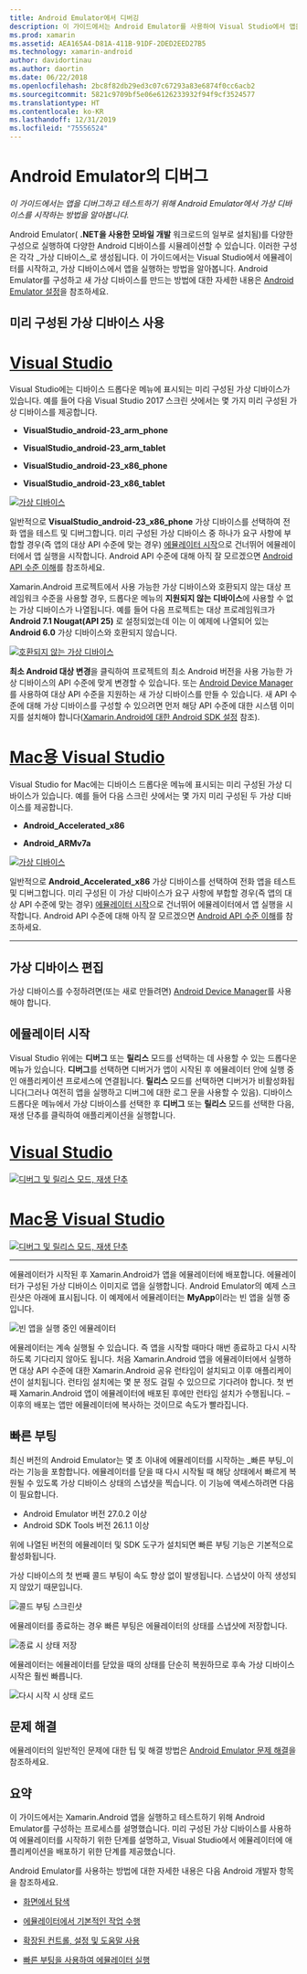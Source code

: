 ```yaml
---
title: Android Emulator에서 디버깅
description: 이 가이드에서는 Android Emulator를 사용하여 Visual Studio에서 앱을 시작하고 디버그하는 방법을 설명합니다.
ms.prod: xamarin
ms.assetid: AEA165A4-D81A-411B-91DF-2DED2EED27B5
ms.technology: xamarin-android
author: davidortinau
ms.author: daortin
ms.date: 06/22/2018
ms.openlocfilehash: 2bc8f82db29ed3c07c67293a83e6874f0cc6acb2
ms.sourcegitcommit: 5821c9709bf5e06e6126233932f94f9cf3524577
ms.translationtype: HT
ms.contentlocale: ko-KR
ms.lasthandoff: 12/31/2019
ms.locfileid: "75556524"
---
```

# <a name="debug-on-the-android-emulator"></a>Android Emulator의 디버그

_이 가이드에서는 앱을 디버그하고 테스트하기 위해 Android Emulator에서 가상 디바이스를 시작하는 방법을 알아봅니다._

Android Emulator( **.NET을 사용한 모바일 개발** 워크로드의 일부로 설치됨)를 다양한 구성으로 실행하여 다양한 Android 디바이스를 시뮬레이션할 수 있습니다. 이러한 구성은 각각 _가상 디바이스_로 생성됩니다. 이 가이드에서는 Visual Studio에서 에뮬레이터를 시작하고, 가상 디바이스에서 앱을 실행하는 방법을 알아봅니다. Android Emulator를 구성하고 새 가상 디바이스를 만드는 방법에 대한 자세한 내용은 [Android Emulator 설정](~/android/get-started/installation/android-emulator/index.md)을 참조하세요.

## <a name="using-a-pre-configured-virtual-device"></a>미리 구성된 가상 디바이스 사용

# <a name="visual-studiotabwindows"></a>[Visual Studio](#tab/windows)

Visual Studio에는 디바이스 드롭다운 메뉴에 표시되는 미리 구성된 가상 디바이스가 있습니다. 예를 들어 다음 Visual Studio 2017 스크린 샷에서는 몇 가지 미리 구성된 가상 디바이스를 제공합니다.

- **VisualStudio\_android-23\_arm\_phone**

- **VisualStudio\_android-23\_arm\_tablet**

- **VisualStudio\_android-23\_x86\_phone** 

- **VisualStudio\_android-23\_x86\_tablet** 

[![가상 디바이스](debug-on-emulator-images/win/01-virtual-devices-sml.png)](debug-on-emulator-images/win/01-virtual-devices.png#lightbox)

일반적으로 **VisualStudio\_android-23\_x86\_phone** 가상 디바이스를 선택하여 전화 앱을 테스트 및 디버그합니다. 미리 구성된 가상 디바이스 중 하나가 요구 사항에 부합할 경우(즉 앱의 대상 API 수준에 맞는 경우) [에뮬레이터 시작](#launching)으로 건너뛰어 에뮬레이터에서 앱 실행을 시작합니다. Android API 수준에 대해 아직 잘 모르겠으면 [Android API 수준 이해](~/android/app-fundamentals/android-api-levels.md)를 참조하세요.

Xamarin.Android 프로젝트에서 사용 가능한 가상 디바이스와 호환되지 않는 대상 프레임워크 수준을 사용할 경우, 드롭다운 메뉴의 **지원되지 않는 디바이스**에 사용할 수 없는 가상 디바이스가 나열됩니다. 예를 들어 다음 프로젝트는 대상 프로레임워크가 **Android 7.1 Nougat(API 25)** 로 설정되었는데 이는 이 예제에 나열되어 있는 **Android 6.0** 가상 디바이스와 호환되지 않습니다.

[![호환되지 않는 가상 디바이스](debug-on-emulator-images/win/02-incompatible-level-sml.png)](debug-on-emulator-images/win/02-incompatible-level.png#lightbox)

**최소 Android 대상 변경**을 클릭하여 프로젝트의 최소 Android 버전을 사용 가능한 가상 디바이스의 API 수준에 맞게 변경할 수 있습니다. 또는 [Android Device Manager](~/android/get-started/installation/android-emulator/device-manager.md)를 사용하여 대상 API 수준을 지원하는 새 가상 디바이스를 만들 수 있습니다.
새 API 수준에 대해 가상 디바이스를 구성할 수 있으려면 먼저 해당 API 수준에 대한 시스템 이미지를 설치해야 합니다([Xamarin.Android에 대한 Android SDK 설정](~/android/get-started/installation/android-sdk.md) 참조).

# <a name="visual-studio-for-mactabmacos"></a>[Mac용 Visual Studio](#tab/macos)

Visual Studio for Mac에는 디바이스 드롭다운 메뉴에 표시되는 미리 구성된 가상 디바이스가 있습니다. 예를 들어 다음 스크린 샷에서는 몇 가지 미리 구성된 두 가상 디바이스를 제공합니다.

- **Android\_Accelerated\_x86**

- **Android\_ARMv7a**

[![가상 디바이스](debug-on-emulator-images/mac/01-virtual-devices-sml.png)](debug-on-emulator-images/mac/01-virtual-devices.png#lightbox)

일반적으로 **Android\_Accelerated\_x86** 가상 디바이스를 선택하여 전화 앱을 테스트 및 디버그합니다. 미리 구성된 이 가상 디바이스가 요구 사항에 부합할 경우(즉 앱의 대상 API 수준에 맞는 경우) [에뮬레이터 시작](#launching)으로 건너뛰어 에뮬레이터에서 앱 실행을 시작합니다. Android API 수준에 대해 아직 잘 모르겠으면 [Android API 수준 이해](~/android/app-fundamentals/android-api-levels.md)를 참조하세요.

-----

## <a name="editing-virtual-devices"></a>가상 디바이스 편집

가상 디바이스를 수정하려면(또는 새로 만들려면) [Android Device Manager](~/android/get-started/installation/android-emulator/device-manager.md)를 사용해야 합니다.

<a name="launching" />

## <a name="launching-the-emulator"></a>에뮬레이터 시작

Visual Studio 위에는 **디버그** 또는 **릴리스** 모드를 선택하는 데 사용할 수 있는 드롭다운 메뉴가 있습니다. **디버그**를 선택하면 디버거가 앱이 시작된 후 에뮬레이터 안에 실행 중인 애플리케이션 프로세스에 연결됩니다. **릴리스** 모드를 선택하면 디버거가 비활성화됩니다(그러나 여전히 앱을 실행하고 디버그에 대한 로그 문을 사용할 수 있음). 디바이스 드롭다운 메뉴에서 가상 디바이스를 선택한 후 **디버그** 또는 **릴리스** 모드를 선택한 다음, 재생 단추를 클릭하여 애플리케이션을 실행합니다.

# <a name="visual-studiotabwindows"></a>[Visual Studio](#tab/windows)

[![디버그 및 릴리스 모드, 재생 단추](debug-on-emulator-images/win/17-debug-release-sml.png)](debug-on-emulator-images/win/17-debug-release.png#lightbox)

# <a name="visual-studio-for-mactabmacos"></a>[Mac용 Visual Studio](#tab/macos)

[![디버그 및 릴리스 모드, 재생 단추](debug-on-emulator-images/mac/16-debug-release-sml.png)](debug-on-emulator-images/mac/16-debug-release.png#lightbox)

-----

에뮬레이터가 시작된 후 Xamarin.Android가 앱을 에뮬레이터에 배포합니다. 에뮬레이터가 구성된 가상 디바이스 이미지로 앱을 실행합니다. Android Emulator의 예제 스크린샷은 아래에 표시됩니다. 이 예제에서 에뮬레이터는 **MyApp**이라는 빈 앱을 실행 중입니다.

![빈 앱을 실행 중인 에뮬레이터](debug-on-emulator-images/emulator-running.png)

에뮬레이터는 계속 실행될 수 있습니다. 즉 앱을 시작할 때마다 매번 종료하고 다시 시작하도록 기다리지 않아도 됩니다. 처음 Xamarin.Android 앱을 에뮬레이터에서 실행하면 대상 API 수준에 대한 Xamarin.Android 공유 런타임이 설치되고 이후 애플리케이션이 설치됩니다. 런타임 설치에는 몇 분 정도 걸릴 수 있으므로 기다려야 합니다. 첫 번째 Xamarin.Android 앱이 에뮬레이터에 배포된 후에만 런타임 설치가 수행됩니다. &ndash; 이후의 배포는 앱만 에뮬레이터에 복사하는 것이므로 속도가 빨라집니다.

<a name="quick-boot" />

## <a name="quick-boot"></a>빠른 부팅

최신 버전의 Android Emulator는 몇 초 이내에 에뮬레이터를 시작하는 _빠른 부팅_이라는 기능을 포함합니다. 에뮬레이터를 닫을 때 다시 시작될 때 해당 상태에서 빠르게 복원될 수 있도록 가상 디바이스 상태의 스냅샷을 찍습니다.
이 기능에 액세스하려면 다음이 필요합니다.

- Android Emulator 버전 27.0.2 이상
- Android SDK Tools 버전 26.1.1 이상

위에 나열된 버전의 에뮬레이터 및 SDK 도구가 설치되면 빠른 부팅 기능은 기본적으로 활성화됩니다. 

가상 디바이스의 첫 번째 콜드 부팅이 속도 향상 없이 발생됩니다. 스냅샷이 아직 생성되지 않았기 때문입니다.

![콜드 부팅 스크린샷](debug-on-emulator-images/cold-boot.png)

에뮬레이터를 종료하는 경우 빠른 부팅은 에뮬레이터의 상태를 스냅샷에 저장합니다.

![종료 시 상태 저장](debug-on-emulator-images/saving-state.png)

에뮬레이터는 에뮬레이터를 닫았을 때의 상태를 단순히 복원하므로 후속 가상 디바이스 시작은 훨씬 빠릅니다.

![다시 시작 시 상태 로드](debug-on-emulator-images/loading-state.png)

## <a name="troubleshooting"></a>문제 해결

에뮬레이터의 일반적인 문제에 대한 팁 및 해결 방법은 [Android Emulator 문제 해결](~/android/get-started/installation/android-emulator/troubleshooting.md)을 참조하세요.

## <a name="summary"></a>요약

이 가이드에서는 Xamarin.Android 앱을 실행하고 테스트하기 위해 Android Emulator를 구성하는 프로세스를 설명했습니다. 미리 구성된 가상 디바이스를 사용하여 에뮬레이터를 시작하기 위한 단계를 설명하고, Visual Studio에서 에뮬레이터에 애플리케이션을 배포하기 위한 단계를 제공했습니다. 

Android Emulator를 사용하는 방법에 대한 자세한 내용은 다음 Android 개발자 항목을 참조하세요.

- [화면에서 탐색](https://developer.android.com/studio/run/emulator.html#navigate)

- [에뮬레이터에서 기본적인 작업 수행](https://developer.android.com/studio/run/emulator.html#tasks)

- [확장된 컨트롤, 설정 및 도움말 사용](https://developer.android.com/studio/run/emulator.html#extended)

- [빠른 부팅을 사용하여 에뮬레이터 실행](https://developer.android.com/studio/run/emulator#quickboot)

